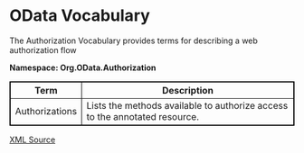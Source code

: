 # OData Vocabulary

The Authorization Vocabulary provides terms for describing a web authorization flow

**Namespace: Org.OData.Authorization**

<table width="100%" style="border: 1px solid #000000;" border="1">
<tbody><tr><th><strong>Term</strong></th><th><strong>Description</strong></th></tr>
<tr><td>Authorizations</td>
<td>Lists the methods available to authorize access to the annotated resource.</td></tr>

</tbody></table>

[XML Source](Org.OData.Authorization.xml)